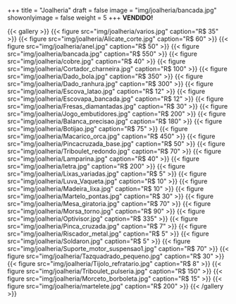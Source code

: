 +++
title = "Joalheria"
draft = false
image = "img/joalheria/bancada.jpg"
showonlyimage = false
weight = 5
+++
**VENDIDO!**
<!--more-->

{{< gallery >}}
{{< figure src="img/joalheria/varios.jpg" caption="R$ 35" >}}
{{< figure src="img/joalheria/Alicate_corte.jpg" caption="R$ 60" >}}
{{< figure src="img/joalheria/anel.jpg" caption="R$ 50" >}}
{{< figure src="img/joalheria/bancada.jpg" caption="R$ 550" >}}
{{< figure src="img/joalheria/cobre.jpg" caption="R$ 40" >}}
{{< figure src="img/joalheria/Cortador_charneira.jpg" caption="R$ 100" >}}
{{< figure src="img/joalheria/Dado_bola.jpg" caption="R$ 350" >}}
{{< figure src="img/joalheria/Dado_ranhura.jpg" caption="R$ 300" >}}
{{< figure src="img/joalheria/Escova_latao.jpg" caption="R$ 12" >}}
{{< figure src="img/joalheria/Escovapa_bancada.jpg" caption="R$ 12" >}}
{{< figure src="img/joalheria/Fresas_diamantadas.jpg" caption="R$ 30" >}}
{{< figure src="img/joalheria/Jogo_embutidores.jpg" caption="R$ 200" >}}
{{< figure src="img/joalheria/Balanca_precisao.jpg" caption="R$ 180" >}}
{{< figure src="img/joalheria/Botijao.jpg" caption="R$ 75" >}}
{{< figure src="img/joalheria/Macarico_orca.jpg" caption="R$ 450" >}}
{{< figure src="img/joalheria/Pincacruzada_base.jpg" caption="R$ 50" >}}
{{< figure src="img/joalheria/Triboulet_redondo.jpg" caption="R$ 70" >}}
{{< figure src="img/joalheria/Lamparina.jpg" caption="R$ 40" >}}
{{< figure src="img/joalheria/letra.jpg" caption="R$ 200" >}}
{{< figure src="img/joalheria/Lixas_variadas.jpg" caption="R$ 5" >}}
{{< figure src="img/joalheria/Luva_Vaqueta.jpg" caption="R$ 10" >}}
{{< figure src="img/joalheria/Madeira_lixa.jpg" caption="R$ 10" >}}
{{< figure src="img/joalheria/Martelo_pontas.jpg" caption="R$ 30" >}}
{{< figure src="img/joalheria/Mesa_giratoria.jpg" caption="R$ 70" >}}
{{< figure src="img/joalheria/Morsa_torno.jpg" caption="R$ 90" >}}
{{< figure src="img/joalheria/Optivisor.jpg" caption="R$ 335" >}}
{{< figure src="img/joalheria/Pinca_cruzada.jpg" caption="R$ 7" >}}
{{< figure src="img/joalheria/Riscador_metal.jpg" caption="R$ 5" >}}
{{< figure src="img/joalheria/Soldaron.jpg" caption="R$ 5" >}}
{{< figure src="img/joalheria/Suporte_motor_suspensao1.jpg" caption="R$ 70" >}}
{{< figure src="img/joalheria/Tazquadrado_pequeno.jpg" caption="R$ 30" >}}
{{< figure src="img/joalheria/Tijolo_refratario.jpg" caption="R$ 8" >}}
{{< figure src="img/joalheria/Triboulet_pulseria.jpg" caption="R$ 150" >}}
{{< figure src="img/joalheria/Morceto_borboleta.jpg" caption="R$ 15" >}}
{{< figure src="img/joalheria/martelete.jpg" caption="R$ 200" >}}
{{< /gallery >}}
